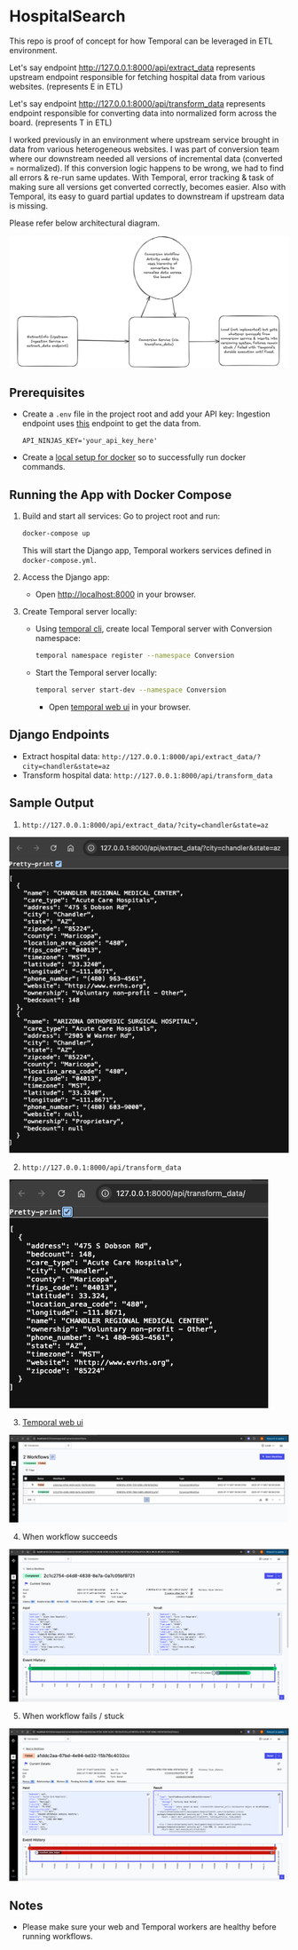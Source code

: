 # HospitalSearch

This repo is proof of concept for how Temporal can be leveraged in ETL environment.

Let's say endpoint http://127.0.0.1:8000/api/extract_data represents upstream endpoint responsible for fetching 
hospital data from various websites. (represents E in ETL)

Let's say endpoint http://127.0.0.1:8000/api/transform_data represents endpoint responsible for converting data 
into normalized form across the board. (represents T in ETL)

I worked previously in an environment where upstream service brought in data from various heterogeneous websites.
I was part of conversion team where our downstream needed all versions of incremental data (converted = normalized). 
If this conversion logic happens to be wrong, we had to find all errors & re-run same updates. With Temporal, error 
tracking & task of making sure all versions get converted correctly, becomes easier. Also with Temporal, its easy to 
guard partial updates to downstream if upstream data is missing.

Please refer below architectural diagram.

![img.png](img.png)


## Prerequisites

- Create a `.env` file in the project root and add your API key:
  Ingestion endpoint uses [this](https://api-ninjas.com/api/hospitals) endpoint to get the data from.
  ```env
  API_NINJAS_KEY='your_api_key_here'
  ```

- Create a [local setup for docker](https://docs.docker.com/compose/install/) so to successfully run docker commands.


## Running the App with Docker Compose

1. Build and start all services:
   Go to project root and run:
   ```bash
   docker-compose up
   ```
   This will start the Django app, Temporal workers services defined in `docker-compose.yml`.

2. Access the Django app:
   - Open [http://localhost:8000](http://localhost:8000) in your browser.

3. Create Temporal server locally:
   - Using [temporal cli](https://docs.temporal.io/cli), create local Temporal server with Conversion namespace:

     ```bash
     temporal namespace register --namespace Conversion
     ```
     
   - Start the Temporal server locally:
     ```bash
     temporal server start-dev --namespace Conversion
     ```
     - Open [temporal web ui](http://localhost:8233) in your browser.


## Django Endpoints

- Extract hospital data:
  `http://127.0.0.1:8000/api/extract_data/?city=chandler&state=az`
- Transform hospital data:
  `http://127.0.0.1:8000/api/transform_data`

## Sample Output

1. `http://127.0.0.1:8000/api/extract_data/?city=chandler&state=az`

![img_7.png](img_7.png)

2. `http://127.0.0.1:8000/api/transform_data`

![img_8.png](img_8.png)

3. [Temporal web ui](http://localhost:8233/namespaces/Conversion/workflows)

![img_9.png](img_9.png)

4. When workflow succeeds

![img_11.png](img_11.png)

5. When workflow fails / stuck

![img_12.png](img_12.png)


## Notes
- Please make sure your web and Temporal workers are healthy before running workflows.
